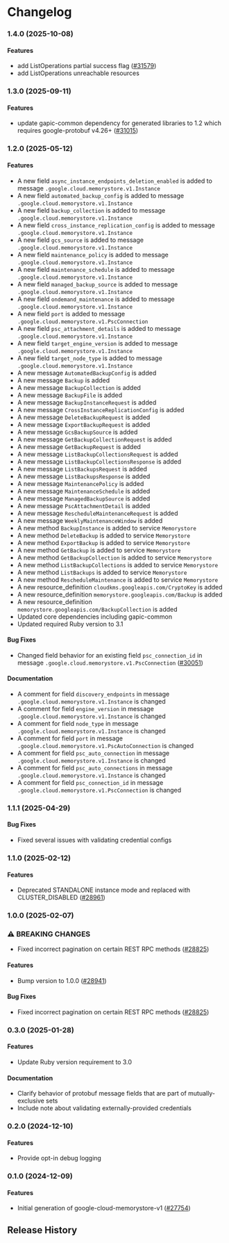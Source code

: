 # Changelog

### 1.4.0 (2025-10-08)

#### Features

* add ListOperations partial success flag ([#31579](https://github.com/googleapis/google-cloud-ruby/issues/31579)) 
* add ListOperations unreachable resources 

### 1.3.0 (2025-09-11)

#### Features

* update gapic-common dependency for generated libraries to 1.2 which requires google-protobuf v4.26+ ([#31015](https://github.com/googleapis/google-cloud-ruby/issues/31015)) 

### 1.2.0 (2025-05-12)

#### Features

* A new field `async_instance_endpoints_deletion_enabled` is added to message `.google.cloud.memorystore.v1.Instance` 
* A new field `automated_backup_config` is added to message `.google.cloud.memorystore.v1.Instance` 
* A new field `backup_collection` is added to message `.google.cloud.memorystore.v1.Instance` 
* A new field `cross_instance_replication_config` is added to message `.google.cloud.memorystore.v1.Instance` 
* A new field `gcs_source` is added to message `.google.cloud.memorystore.v1.Instance` 
* A new field `maintenance_policy` is added to message `.google.cloud.memorystore.v1.Instance` 
* A new field `maintenance_schedule` is added to message `.google.cloud.memorystore.v1.Instance` 
* A new field `managed_backup_source` is added to message `.google.cloud.memorystore.v1.Instance` 
* A new field `ondemand_maintenance` is added to message `.google.cloud.memorystore.v1.Instance` 
* A new field `port` is added to message `.google.cloud.memorystore.v1.PscConnection` 
* A new field `psc_attachment_details` is added to message `.google.cloud.memorystore.v1.Instance` 
* A new field `target_engine_version` is added to message `.google.cloud.memorystore.v1.Instance` 
* A new field `target_node_type` is added to message `.google.cloud.memorystore.v1.Instance` 
* A new message `AutomatedBackupConfig` is added 
* A new message `Backup` is added 
* A new message `BackupCollection` is added 
* A new message `BackupFile` is added 
* A new message `BackupInstanceRequest` is added 
* A new message `CrossInstanceReplicationConfig` is added 
* A new message `DeleteBackupRequest` is added 
* A new message `ExportBackupRequest` is added 
* A new message `GcsBackupSource` is added 
* A new message `GetBackupCollectionRequest` is added 
* A new message `GetBackupRequest` is added 
* A new message `ListBackupCollectionsRequest` is added 
* A new message `ListBackupCollectionsResponse` is added 
* A new message `ListBackupsRequest` is added 
* A new message `ListBackupsResponse` is added 
* A new message `MaintenancePolicy` is added 
* A new message `MaintenanceSchedule` is added 
* A new message `ManagedBackupSource` is added 
* A new message `PscAttachmentDetail` is added 
* A new message `RescheduleMaintenanceRequest` is added 
* A new message `WeeklyMaintenanceWindow` is added 
* A new method `BackupInstance` is added to service `Memorystore` 
* A new method `DeleteBackup` is added to service `Memorystore` 
* A new method `ExportBackup` is added to service `Memorystore` 
* A new method `GetBackup` is added to service `Memorystore` 
* A new method `GetBackupCollection` is added to service `Memorystore` 
* A new method `ListBackupCollections` is added to service `Memorystore` 
* A new method `ListBackups` is added to service `Memorystore` 
* A new method `RescheduleMaintenance` is added to service `Memorystore` 
* A new resource_definition `cloudkms.googleapis.com/CryptoKey` is added 
* A new resource_definition `memorystore.googleapis.com/Backup` is added 
* A new resource_definition `memorystore.googleapis.com/BackupCollection` is added 
* Updated core dependencies including gapic-common 
* Updated required Ruby version to 3.1 
#### Bug Fixes

* Changed field behavior for an existing field `psc_connection_id` in message `.google.cloud.memorystore.v1.PscConnection` ([#30051](https://github.com/googleapis/google-cloud-ruby/issues/30051)) 
#### Documentation

* A comment for field `discovery_endpoints` in message `.google.cloud.memorystore.v1.Instance` is changed 
* A comment for field `engine_version` in message `.google.cloud.memorystore.v1.Instance` is changed 
* A comment for field `node_type` in message `.google.cloud.memorystore.v1.Instance` is changed 
* A comment for field `port` in message `.google.cloud.memorystore.v1.PscAutoConnection` is changed 
* A comment for field `psc_auto_connection` in message `.google.cloud.memorystore.v1.Instance` is changed 
* A comment for field `psc_auto_connections` in message `.google.cloud.memorystore.v1.Instance` is changed 
* A comment for field `psc_connection_id` in message `.google.cloud.memorystore.v1.PscConnection` is changed 

### 1.1.1 (2025-04-29)

#### Bug Fixes

* Fixed several issues with validating credential configs 

### 1.1.0 (2025-02-12)

#### Features

* Deprecated STANDALONE instance mode and replaced with CLUSTER_DISABLED ([#28961](https://github.com/googleapis/google-cloud-ruby/issues/28961)) 

### 1.0.0 (2025-02-07)

### ⚠ BREAKING CHANGES

* Fixed incorrect pagination on certain REST RPC methods ([#28825](https://github.com/googleapis/google-cloud-ruby/issues/28825))

#### Features

* Bump version to 1.0.0 ([#28941](https://github.com/googleapis/google-cloud-ruby/issues/28941)) 
#### Bug Fixes

* Fixed incorrect pagination on certain REST RPC methods ([#28825](https://github.com/googleapis/google-cloud-ruby/issues/28825)) 

### 0.3.0 (2025-01-28)

#### Features

* Update Ruby version requirement to 3.0 
#### Documentation

* Clarify behavior of protobuf message fields that are part of mutually-exclusive sets 
* Include note about validating externally-provided credentials 

### 0.2.0 (2024-12-10)

#### Features

* Provide opt-in debug logging 

### 0.1.0 (2024-12-09)

#### Features

* Initial generation of google-cloud-memorystore-v1 ([#27754](https://github.com/googleapis/google-cloud-ruby/issues/27754)) 

## Release History
